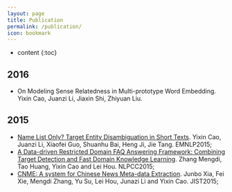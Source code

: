 ```yaml
---
layout: page
title: Publication
permalink: /publication/
icon: bookmark
---
```


* content
{:toc}


## 2016

- On Modeling Sense Relatedness in Multi-prototype Word Embedding. Yixin Cao, Juanzi Li, Jiaxin Shi, Zhiyuan Liu.

## 2015

- [Name List Only? Target Entity Disambiguation in Short Texts](http://anthology.aclweb.org/D/D15/D15-1077.pdf). Yixin Cao, Juanzi Li, Xiaofei Guo, Shuanhu Bai, Heng Ji, Jie Tang. EMNLP2015;
- [A Data-driven Restricted Domain FAQ Answering Framework: Combining Target Detection and Fast Domain Knowledge Learning](). Zhang Mengdi, Tao Huang, Yixin Cao and Lei Hou. NLPCC2015;
- [CNME: A system for Chinese News Meta-data Extraction](). Junbo Xia, Fei Xie, Mengdi Zhang, Yu Su, Lei Hou, Junazi Li and Yixin Cao. JIST2015;


